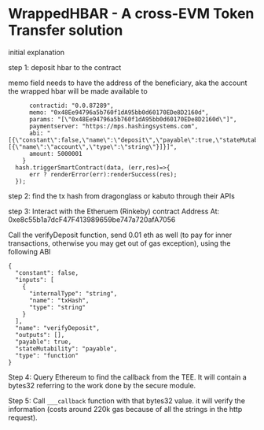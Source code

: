 # WrappedHBAR - A cross-EVM Token Transfer solution


initial explanation

step 1: deposit hbar to the contract

memo field needs to have the address of the beneficiary, aka the account the wrapped hbar will be made available to

``` let data = {
      contractid: "0.0.87289",
      memo: "0x48Ee94796a5b760f1dA95bb0d60170EDe8D2160d",
      params: "[\"0x48Ee94796a5b760f1dA95bb0d60170EDe8D2160d\"]",
      paymentserver: "https://mps.hashingsystems.com",
      abi: "[{\"constant\":false,\"name\":\"deposit\",\"payable\":true,\"stateMutability\":\"payable\",\"type\":\"function\",\"inputs\":[{\"name\":\"account\",\"type\":\"string\"}]}]",
      amount: 5000001
    }
  hash.triggerSmartContract(data, (err,res)=>{
      err ? renderError(err):renderSuccess(res);
  });
  ```
  
step 2: find the tx hash from dragonglass or kabuto through their APIs

step 3: Interact with the Etheruem (Rinkeby) contract
Address At: 0xe8c55b1a7dcF47F413989659be747a720afA7056

Call the verifyDeposit function, send 0.01 eth as well (to pay for inner transactions, otherwise you may get out of gas exception), using the following ABI

```
{
  "constant": false,
  "inputs": [
    {
      "internalType": "string",
      "name": "txHash",
      "type": "string"
    }
  ],
  "name": "verifyDeposit",
  "outputs": [],
  "payable": true,
  "stateMutability": "payable",
  "type": "function"
}
```

Step 4: Query Ethereum to find the callback from the TEE. It will contain a bytes32 referring to the work done by the secure module.

Step 5: Call `___callback` function with that bytes32 value. it will verify the information (costs around 220k gas because of all the strings in the http request).

~~~ wHBAR will be minted to the beneficiary.

